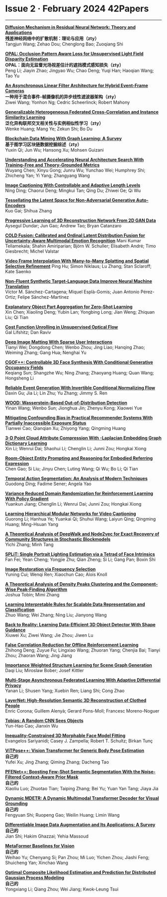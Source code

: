 # Issue 2 · February 2024 42Papers

*****

**[Diffusion Mechanism in Residual Neural Network: Theory and Applications](https://ieeexplore.ieee.org/document/10114599/)**  
**残差神经网络中的扩散机制：理论与应用（zty）**  
Tangjun Wang; Zehao Dou; Chenglong Bao; Zuoqiang Shi  

**[OPAL: Occlusion Pattern Aware Loss for Unsupervised Light Field Disparity Estimation](https://ieeexplore.ieee.org/document/10185573/)**  
**OPAL：面向无监督光场视差估计的遮挡模式感知损失（zty）**  
Peng Li; Jiayin Zhao; Jingyao Wu; Chao Deng; Yuqi Han; Haoqian Wang; Tao Yu  

**[An Asynchronous Linear Filter Architecture for Hybrid Event-Frame Cameras](https://ieeexplore.ieee.org/document/10238826/)**  
**一种用于混合事件-帧摄像机的异步线性滤波器架构（zty）**  
Ziwei Wang; Yonhon Ng; Cedric Scheerlinck; Robert Mahony  

**[Generalizable Heterogeneous Federated Cross-Correlation and Instance Similarity Learning](https://ieeexplore.ieee.org/document/10295990/)**  
**泛化异构联邦交叉相关性与实例相似性学习（zty）**  
Wenke Huang; Mang Ye; Zekun Shi; Bo Du  

**[Blockchain Data Mining With Graph Learning: A Survey](https://ieeexplore.ieee.org/document/10296043/)**  
**基于图学习区块链数据挖掘综述（zty）**  
Yuxin Qi; Jun Wu; Hansong Xu; Mohsen Guizani  

**[Understanding and Accelerating Neural Architecture Search With Training-Free and Theory-Grounded Metrics](https://ieeexplore.ieee.org/document/10337787/)**  
Wuyang Chen; Xinyu Gong; Junru Wu; Yunchao Wei; Humphrey Shi; Zhicheng Yan; Yi Yang; Zhangyang Wang  

**[Image Captioning With Controllable and Adaptive Length Levels](https://ieeexplore.ieee.org/document/10310015/)**  
Ning Ding; Chaorui Deng; Mingkui Tan; Qing Du; Zhiwei Ge; Qi Wu  

**[Tessellating the Latent Space for Non-Adversarial Generative Auto-Encoders](https://ieeexplore.ieee.org/document/10288226/)**  
Kuo Gai; Shihua Zhang  

**[Progressive Learning of 3D Reconstruction Network From 2D GAN Data](https://ieeexplore.ieee.org/document/10286100/)**  
Aysegul Dundar; Jun Gao; Andrew Tao; Bryan Catanzaro  

**[COLD Fusion: Calibrated and Ordinal Latent Distribution Fusion for Uncertainty-Aware Multimodal Emotion Recognition](https://ieeexplore.ieee.org/document/10287630/)**
Mani Kumar Tellamekala; Shahin Amiriparian; Björn W. Schuller; Elisabeth André; Timo Giesbrecht; Michel Valstar  

**[Video Frame Interpolation With Many-to-Many Splatting and Spatial Selective Refinement](https://ieeexplore.ieee.org/document/10294102/)**
Ping Hu; Simon Niklaus; Lu Zhang; Stan Sclaroff; Kate Saenko  

**[Non-Fluent Synthetic Target-Language Data Improve Neural Machine Translation](https://ieeexplore.ieee.org/document/10321682/)**  
Víctor M. Sánchez-Cartagena; Miquel Esplà-Gomis; Juan Antonio Pérez-Ortiz; Felipe Sánchez-Martínez  

**[Explanatory Object Part Aggregation for Zero-Shot Learning](https://ieeexplore.ieee.org/document/10287616/)**  
Xin Chen; Xiaoling Deng; Yubin Lan; Yongbing Long; Jian Weng; Zhiquan Liu; Qi Tian  

**[Cost Function Unrolling in Unsupervised Optical Flow](https://ieeexplore.ieee.org/document/10294105/)**  
Gal Lifshitz; Dan Raviv  

**[Deep Image Matting With Sparse User Interactions](https://ieeexplore.ieee.org/document/10290984/)**  
Tianyi Wei; Dongdong Chen; Wenbo Zhou; Jing Liao; Hanqing Zhao; Weiming Zhang; Gang Hua; Nenghai Yu  

**[CGOF++: Controllable 3D Face Synthesis With Conditional Generative Occupancy Fields](https://ieeexplore.ieee.org/document/10375777/)**  
Keqiang Sun; Shangzhe Wu; Ning Zhang; Zhaoyang Huang; Quan Wang; Hongsheng Li  

**[Reliable Event Generation With Invertible Conditional Normalizing Flow](https://ieeexplore.ieee.org/document/10292537/)**  
Daxin Gu; Jia Li; Lin Zhu; Yu Zhang; Jimmy S. Ren  

**[WOOD: Wasserstein-Based Out-of-Distribution Detection](https://ieeexplore.ieee.org/document/10302348/)**  
Yinan Wang; Wenbo Sun; Jionghua Jin; Zhenyu Kong; Xiaowei Yue  

**[Mitigating Confounding Bias in Practical Recommender Systems With Partially Inaccessible Exposure Status](https://ieeexplore.ieee.org/document/10296027/)**  
Tianwei Cao; Qianqian Xu; Zhiyong Yang; Qingming Huang  

**[3-D Point Cloud Attribute Compression With -Laplacian Embedding Graph Dictionary Learning](https://ieeexplore.ieee.org/document/10301698/)**  
Xin Li; Wenrui Dai; Shaohui Li; Chenglin Li; Junni Zou; Hongkai Xiong  

**[Room-Object Entity Prompting and Reasoning for Embodied Referring Expression](https://ieeexplore.ieee.org/document/10292872/)**  
Chen Gao; Si Liu; Jinyu Chen; Luting Wang; Qi Wu; Bo Li; Qi Tian  

**[Temporal Action Segmentation: An Analysis of Modern Techniques](https://ieeexplore.ieee.org/document/10294187/)**  
Guodong Ding; Fadime Sener; Angela Yao  

**[Variance Reduced Domain Randomization for Reinforcement Learning With Policy Gradient](https://ieeexplore.ieee.org/document/10309220/)**  
Yuankun Jiang; Chenglin Li; Wenrui Dai; Junni Zou; Hongkai Xiong  

**[Learning Hierarchical Modular Networks for Video Captioning](https://ieeexplore.ieee.org/document/10296527/)**  
Guorong Li; Hanhua Ye; Yuankai Qi; Shuhui Wang; Laiyun Qing; Qingming Huang; Ming-Hsuan Yang  

**[A Theoretical Analysis of DeepWalk and Node2vec for Exact Recovery of Community Structures in Stochastic Blockmodels](https://ieeexplore.ieee.org/document/10296009/)**  
Yichi Zhang; Minh Tang  

**[SPLiT: Single Portrait Lighting Estimation via a Tetrad of Face Intrinsics](https://ieeexplore.ieee.org/document/10301699/)**  
Fan Fei; Yean Cheng; Yongjie Zhu; Qian Zheng; Si Li; Gang Pan; Boxin Shi  

**[Image Restoration via Frequency Selection](https://ieeexplore.ieee.org/document/10310164/)**  
Yuning Cui; Wenqi Ren; Xiaochun Cao; Alois Knoll  

**[A Theoretical Analysis of Density Peaks Clustering and the Component-Wise Peak-Finding Algorithm](https://ieeexplore.ieee.org/document/10296014/)**  
Joshua Tobin; Mimi Zhang  

**[Learning Interpretable Rules for Scalable Data Representation and Classification](https://ieeexplore.ieee.org/document/10302393/)**  
Zhuo Wang; Wei Zhang; Ning Liu; Jianyong Wang  

**[Back to Reality: Learning Data-Efficient 3D Object Detector With Shape Guidance](https://ieeexplore.ieee.org/document/10302398/)**  
Xiuwei Xu; Ziwei Wang; Jie Zhou; Jiwen Lu  

**[False Correlation Reduction for Offline Reinforcement Learning](https://ieeexplore.ieee.org/document/10301548/)**  
Zhihong Deng; Zuyue Fu; Lingxiao Wang; Zhuoran Yang; Chenjia Bai; Tianyi Zhou; Zhaoran Wang; Jing Jiang  

**[Importance Weighted Structure Learning for Scene Graph Generation](https://ieeexplore.ieee.org/document/10304391/)**  
Daqi Liu; Miroslaw Bober; Josef Kittler  

**[Multi-Stage Asynchronous Federated Learning With Adaptive Differential Privacy](https://ieeexplore.ieee.org/document/10316599/)**  
Yanan Li; Shusen Yang; Xuebin Ren; Liang Shi; Cong Zhao  

**[LayerNet: High-Resolution Semantic 3D Reconstruction of Clothed People](https://ieeexplore.ieee.org/document/10316672/)**  
Enric Corona; Guillem Alenyà; Gerard Pons-Moll; Francesc Moreno-Noguer  

**[Tobias: A Random CNN Sees Objects](https://ieeexplore.ieee.org/document/10305409/)**  
Yun-Hao Cao; Jianxin Wu  

**[Inequality-Constrained 3D Morphable Face Model Fitting](https://ieeexplore.ieee.org/document/10330115/)**  
Evangelos Sariyanidi; Casey J. Zampella; Robert T. Schultz; Birkan Tunç  



**[ViTPose++: Vision Transformer for Generic Body Pose Estimation](https://ieeexplore.ieee.org/document/10308645/)**  
**自己的**  
Yufei Xu; Jing Zhang; Qiming Zhang; Dacheng Tao  



**[PFENet++: Boosting Few-Shot Semantic Segmentation With the Noise-Filtered Context-Aware Prior Mask](https://ieeexplore.ieee.org/document/10305430/)**  
**自己的**  
Xiaoliu Luo; Zhuotao Tian; Taiping Zhang; Bei Yu; Yuan Yan Tang; Jiaya Jia  



**[Dynamic MDETR: A Dynamic Multimodal Transformer Decoder for Visual Grounding](https://ieeexplore.ieee.org/document/10298801/)**  
**自己的**  
Fengyuan Shi; Ruopeng Gao; Weilin Huang; Limin Wang  



**[Differentiable Image Data Augmentation and Its Applications: A Survey](https://ieeexplore.ieee.org/document/10310260/)**  
**自己的**  
Jian Shi; Hakim Ghazzai; Yehia Massoud  



**[MetaFormer Baselines for Vision](https://ieeexplore.ieee.org/document/10304335/)**  
**自己的**  
Weihao Yu; Chenyang Si; Pan Zhou; Mi Luo; Yichen Zhou; Jiashi Feng; Shuicheng Yan; Xinchao Wang  


**[Optimal Composite Likelihood Estimation and Prediction for Distributed Gaussian Process Modeling](https://ieeexplore.ieee.org/document/10301563/)**    
**自己的**  
Yongxiang Li; Qiang Zhou; Wei Jiang; Kwok-Leung Tsui  
